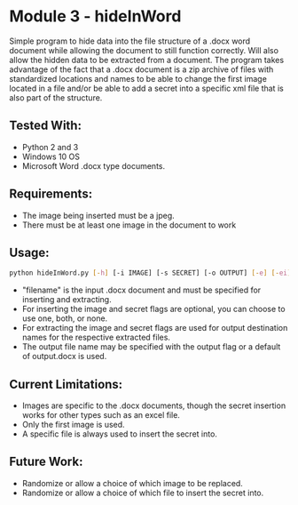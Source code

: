 # Module 3 - hideInWord

Simple program to hide data into the file structure of a .docx word document while allowing the document to still function correctly.
Will also allow the hidden data to be extracted from a document.
The program takes advantage of the fact that a .docx document is a zip archive of files with standardized locations and names
	to be able to change the first image located in a file and/or be able to add a secret into a specific xml file that is also
	part of the structure.

## Tested With:

- Python 2 and 3
- Windows 10 OS
- Microsoft Word .docx type documents.

## Requirements:

- The image being inserted must be a jpeg.
- There must be at least one image in the document to work

## Usage:

```bash
python hideInWord.py [-h] [-i IMAGE] [-s SECRET] [-o OUTPUT] [-e] [-ei] [-es] filename
```
- "filename" is the input .docx document and must be specified for inserting and extracting.
- For inserting the image and secret flags are optional, you can choose to use one, both, or none.
- For extracting the image and secret flags are used for output destination names for the respective extracted files.
- The output file name may be specified with the output flag or a default of output.docx is used.

## Current Limitations:

- Images are specific to the .docx documents, though the secret insertion works for other types such as an excel file.
- Only the first image is used.
- A specific file is always used to insert the secret into.

## Future Work:

- Randomize or allow a choice of which image to be replaced.
- Randomize or allow a choice of which file to insert the secret into.

